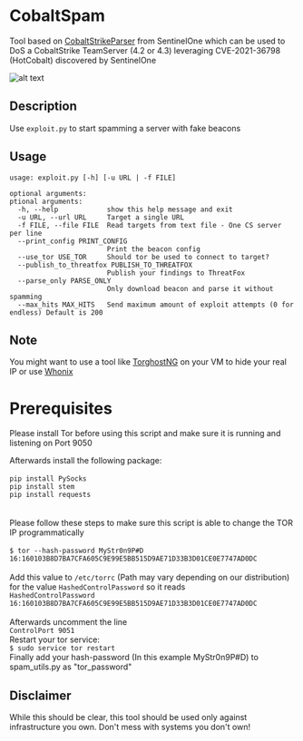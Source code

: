 # CobaltSpam
Tool based on [CobaltStrikeParser](https://github.com/Sentinel-One/CobaltStrikeParser) from SentinelOne which can be used to DoS a CobaltStrike TeamServer (4.2 or 4.3) leveraging CVE-2021-36798 (HotCobalt) discovered by SentinelOne

![alt text](https://github.com/hariomenkel/CobaltSploit/raw/main/CS.PNG)

## Description
Use `exploit.py` to start spamming a server with fake beacons

## Usage
```
usage: exploit.py [-h] [-u URL | -f FILE]

optional arguments:
ptional arguments:
  -h, --help            show this help message and exit
  -u URL, --url URL     Target a single URL
  -f FILE, --file FILE  Read targets from text file - One CS server per line
  --print_config PRINT_CONFIG
                        Print the beacon config
  --use_tor USE_TOR     Should tor be used to connect to target?
  --publish_to_threatfox PUBLISH_TO_THREATFOX
                        Publish your findings to ThreatFox
  --parse_only PARSE_ONLY
                        Only download beacon and parse it without spamming
  --max_hits MAX_HITS   Send maximum amount of exploit attempts (0 for endless) Default is 200
```

## Note
You might want to use a tool like [TorghostNG](https://github.com/GitHackTools/TorghostNG) on your VM to hide your real IP or use [Whonix](https://www.whonix.org/)

# Prerequisites
Please install Tor before using this script and make sure it is running and listening on Port 9050

Afterwards install the following package:<BR>
<BR>
`pip install PySocks`<BR>
`pip install stem`<BR>
`pip install requests`<BR>
<BR>  
Please follow these steps to make sure this script is able to change the TOR IP programmatically<BR>
<BR>
`$ tor --hash-password MyStr0n9P#D`<BR>
`16:160103B8D7BA7CFA605C9E99E5BB515D9AE71D33B3D01CE0E7747AD0DC`<BR>
<BR>
Add this value to `/etc/torrc` (Path may vary depending on our distribution) for the value `HashedControlPassword` so it reads<BR>
`HashedControlPassword 16:160103B8D7BA7CFA605C9E99E5BB515D9AE71D33B3D01CE0E7747AD0DC`<BR>
<BR>
Afterwards uncomment the line<BR>
`ControlPort 9051`<BR>
Restart your tor service:
<BR>
`$ sudo service tor restart`
<BR>
Finally add your hash-password (In this example MyStr0n9P#D) to spam_utils.py as "tor_password"

## Disclaimer
While this should be clear, this tool should be used only against infrastructure you own. Don't mess with systems you don't own! 


